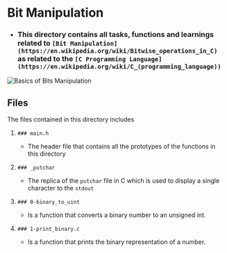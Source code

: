 # Bit Manipulation
+ ### This directory contains all tasks, functions and learnings related to `[Bit Manipulation](https://en.wikipedia.org/wiki/Bitwise_operations_in_C)` as related to the  `[C Programming Language](https://en.wikipedia.org/wiki/C_(programming_language))`

![Basics of Bits Manipulation](https://he-s3.s3.amazonaws.com/media/uploads/cb985c2.png)

## Files
The files contained in this directory includes

1. `### main.h`
    + The header file that contains all the prototypes of the functions in this directory

2. `### _putchar`
    + The replica of the `putchar` file in C which is used to display a single character to the `stdout`

3. `### 0-binary_to_uint`
    + Is a function that converts a binary number to an unsigned int.

4. `### 1-print_binary.c`
    + Is a function that prints the binary representation of a number.
